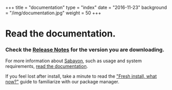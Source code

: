 +++
title = "documentation"
type = "index"
date = "2016-11-23"
background = "/img/documentation.jpg"
weight = 50
+++

# Read the documentation.

### Check the [Release Notes](/latest) for the version you are downloading.

For more information about [Sabayon](https://wiki.sabayon.org/index.php?title=En:Sabayon_Linux), such as usage and system requirements, [read the documentation](https://wiki.sabayon.org/index.php?title=En:FAQ#System_Requirements).

If you feel lost after install, take a minute to read the ["Fresh install, what now?"](https://wiki.sabayon.org/index.php?title=En:Entropy#Fresh_Install_-_What_to_do.3F) guide to familiarize with our package manager.
